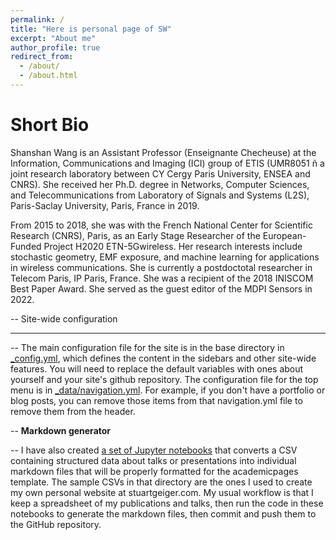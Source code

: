```yaml
---
permalink: /
title: "Here is personal page of SW"
excerpt: "About me"
author_profile: true
redirect_from: 
  - /about/
  - /about.html
---
```




Short Bio
======

Shanshan Wang is an Assistant Professor (Enseignante Checheuse) 
at the Information, Communications and Imaging (ICI) group of ETIS (UMR8051 ñ 
a joint research laboratory between CY Cergy Paris University, ENSEA and CNRS). 
She received her Ph.D. degree in Networks, Computer Sciences, and Telecommunications from Laboratory of Signals and Systems (L2S), Paris-Saclay University, Paris, France in 2019.


From 2015 to 2018, she was with the French National Center for Scientific Research (CNRS), Paris, as an Early Stage Researcher of the European-Funded Project H2020 ETN-5Gwireless.
 Her research interests include stochastic geometry, EMF exposure, and machine learning for applications in wireless communications. 
She is currently a postdoctotal researcher in Telecom Paris, IP Paris, France. 
She was a recipient of the 2018 INISCOM Best Paper Award. She served as the guest editor of the MDPI Sensors in 2022.


-- Site-wide configuration
-- ------
-- The main configuration file for the site is in the base directory in [_config.yml](https://github.com/academicpages/academicpages.github.io/blob/master/_config.yml), which defines the content in the sidebars and other site-wide features. You will need to replace the default variables with ones about yourself and your site's github repository. The configuration file for the top menu is in [_data/navigation.yml](https://github.com/academicpages/academicpages.github.io/blob/master/_data/navigation.yml). For example, if you don't have a portfolio or blog posts, you can remove those items from that navigation.yml file to remove them from the header. 

-- **Markdown generator**

-- I have also created [a set of Jupyter notebooks](https://github.com/academicpages/academicpages.github.io/tree/master/markdown_generator) that converts a CSV containing structured data about talks or presentations into individual markdown files that will be properly formatted for the academicpages template. The sample CSVs in that directory are the ones I used to create my own personal website at stuartgeiger.com. My usual workflow is that I keep a spreadsheet of my publications and talks, then run the code in these notebooks to generate the markdown files, then commit and push them to the GitHub repository.


